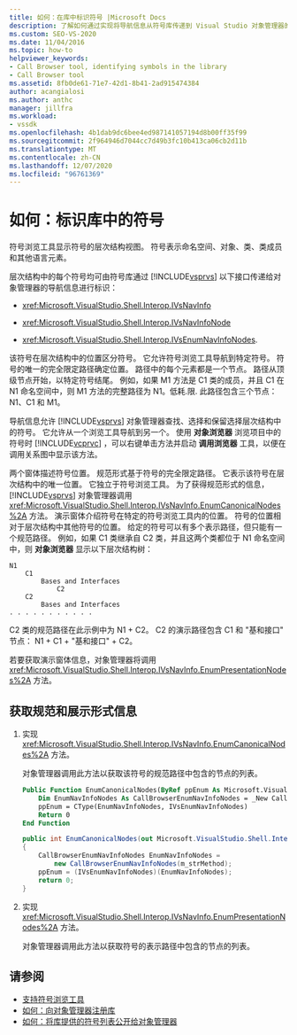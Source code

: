 ```yaml
---
title: 如何：在库中标识符号 |Microsoft Docs
description: 了解如何通过实现将导航信息从符号库传递到 Visual Studio 对象管理器的方法来标识库中的符号。
ms.custom: SEO-VS-2020
ms.date: 11/04/2016
ms.topic: how-to
helpviewer_keywords:
- Call Browser tool, identifying symbols in the library
- Call Browser tool
ms.assetid: 8fb0de61-71e7-42d1-8b41-2ad915474384
author: acangialosi
ms.author: anthc
manager: jillfra
ms.workload:
- vssdk
ms.openlocfilehash: 4b1dab9dc6bee4ed987141057194d8b00ff35f99
ms.sourcegitcommit: 2f964946d7044cc7d49b3fc10b413ca06cb2d11b
ms.translationtype: MT
ms.contentlocale: zh-CN
ms.lasthandoff: 12/07/2020
ms.locfileid: "96761369"
---
```

# <a name="how-to-identify-symbols-in-a-library"></a>如何：标识库中的符号
符号浏览工具显示符号的层次结构视图。 符号表示命名空间、对象、类、类成员和其他语言元素。

 层次结构中的每个符号均可由符号库通过 [!INCLUDE[vsprvs](../../code-quality/includes/vsprvs_md.md)] 以下接口传递给对象管理器的导航信息进行标识：

- <xref:Microsoft.VisualStudio.Shell.Interop.IVsNavInfo>

- <xref:Microsoft.VisualStudio.Shell.Interop.IVsNavInfoNode>

- <xref:Microsoft.VisualStudio.Shell.Interop.IVsEnumNavInfoNodes>.

 该符号在层次结构中的位置区分符号。 它允许符号浏览工具导航到特定符号。 符号的唯一的完全限定路径确定位置。 路径中的每个元素都是一个节点。 路径从顶级节点开始，以特定符号结尾。 例如，如果 M1 方法是 C1 类的成员，并且 C1 在 N1 命名空间中，则 M1 方法的完整路径为 N1。低耗.限. 此路径包含三个节点： N1、C1 和 M1。

 导航信息允许 [!INCLUDE[vsprvs](../../code-quality/includes/vsprvs_md.md)] 对象管理器查找、选择和保留选择层次结构中的符号。 它允许从一个浏览工具导航到另一个。 使用 **对象浏览器** 浏览项目中的符号时 [!INCLUDE[vcprvc](../../code-quality/includes/vcprvc_md.md)] ，可以右键单击方法并启动 **调用浏览器** 工具，以便在调用关系图中显示该方法。

 两个窗体描述符号位置。 规范形式基于符号的完全限定路径。 它表示该符号在层次结构中的唯一位置。 它独立于符号浏览工具。 为了获得规范形式的信息， [!INCLUDE[vsprvs](../../code-quality/includes/vsprvs_md.md)] 对象管理器调用 <xref:Microsoft.VisualStudio.Shell.Interop.IVsNavInfo.EnumCanonicalNodes%2A> 方法。 演示窗体介绍符号在特定的符号浏览工具内的位置。 符号的位置相对于层次结构中其他符号的位置。 给定的符号可以有多个表示路径，但只能有一个规范路径。 例如，如果 C1 类继承自 C2 类，并且这两个类都位于 N1 命名空间中，则 **对象浏览器** 显示以下层次结构树：

```
N1
    C1
        Bases and Interfaces
            C2
    C2
        Bases and Interfaces
. . . . . . . . . . .

```

 C2 类的规范路径在此示例中为 N1 + C2。 C2 的演示路径包含 C1 和 "基和接口" 节点： N1 + C1 + "基和接口" + C2。

 若要获取演示窗体信息，对象管理器将调用 <xref:Microsoft.VisualStudio.Shell.Interop.IVsNavInfo.EnumPresentationNodes%2A> 方法。

## <a name="to-obtain-canonical-and-presentation-forms-information"></a>获取规范和展示形式信息

1. 实现 <xref:Microsoft.VisualStudio.Shell.Interop.IVsNavInfo.EnumCanonicalNodes%2A> 方法。

     对象管理器调用此方法以获取该符号的规范路径中包含的节点的列表。

    ```vb
    Public Function EnumCanonicalNodes(ByRef ppEnum As Microsoft.VisualStudio.Shell.Interop.IVsEnumNavInfoNodes) As Integer
        Dim EnumNavInfoNodes As CallBrowserEnumNavInfoNodes = _New CallBrowserEnumNavInfoNodes(m_strMethod)
        ppEnum = CType(EnumNavInfoNodes, IVsEnumNavInfoNodes)
        Return 0
    End Function
    ```

    ```csharp
    public int EnumCanonicalNodes(out Microsoft.VisualStudio.Shell.Interop.IVsEnumNavInfoNodes ppEnum)
    {
        CallBrowserEnumNavInfoNodes EnumNavInfoNodes =
            new CallBrowserEnumNavInfoNodes(m_strMethod);
        ppEnum = (IVsEnumNavInfoNodes)(EnumNavInfoNodes);
        return 0;
    }

    ```

2. 实现 <xref:Microsoft.VisualStudio.Shell.Interop.IVsNavInfo.EnumPresentationNodes%2A> 方法。

     对象管理器调用此方法以获取符号的表示路径中包含的节点的列表。

## <a name="see-also"></a>请参阅
- [支持符号浏览工具](../../extensibility/internals/supporting-symbol-browsing-tools.md)
- [如何：向对象管理器注册库](../../extensibility/internals/how-to-register-a-library-with-the-object-manager.md)
- [如何：将库提供的符号列表公开给对象管理器](../../extensibility/internals/how-to-expose-lists-of-symbols-provided-by-the-library-to-the-object-manager.md)
